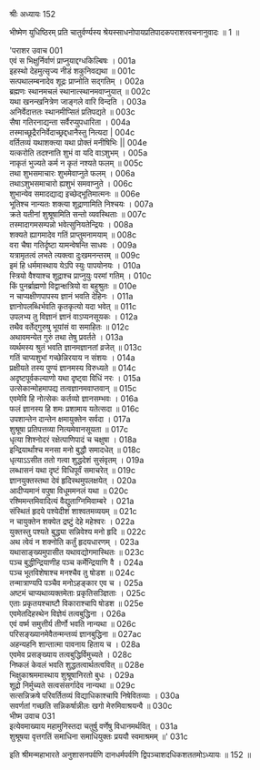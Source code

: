 श्रीः
अध्यायः 152

भीष्मेण युधिष्ठिरम् प्रति चातुर्वर्ण्यस्य श्रेयस्साधनोपायप्रतिपादकपराशरवचनानुवादः ॥ 1 ॥

'पराशर उवाच 	001  
एवं स भिक्षुर्निर्वाणं प्राप्नुयाद्दग्धकिल्बिषः ।	001a  
इहस्थो देहमुत्सृज्य नीडं शकुनिवद्यथा ॥	001c  
सत्पथालम्बनादेव शूद्रः प्राप्नोति सद्गतिम् ।	002a  
ब्रह्मणः स्थानमचलं स्थानात्स्थानमवाप्नुयात् ॥	002c  
यथा खनन्खनित्रेण जाङ्गले वारि विन्दति ।	003a  
अनिर्वेदात्ततः स्थानमीप्सितं प्रतिपद्यते ॥	003c  
सैषा गतिरनाद्यन्ता सर्वैरप्युपधारिता ।	004a  
तस्माच्छूद्रैरनिर्वेदाच्छ्रद्दधानैस्तु नित्यदा |	004c  
वर्तितव्यं यथाशक्त्या यथा प्रोक्तं मनीषिभिः ||	004e  
यत्करोति तदश्नाति शुभं वा यदि वाऽशुभम् ।	005a  
नाकृतं भुज्यते कर्म न कृतं नश्यते फलम् ॥	005c  
तथा शुभसमाचारः शुभमेवाप्नुते फलम् ।	006a  
तथाऽशुभसमाचारो ह्यशुभं समवाप्नुते ।	006c  
शुभान्येव समादद्याद्य इच्छेद्भूतिमात्मनः ॥	006e  
भूतिश्च नान्यतः शक्त्या शूद्राणामिति निश्चयः ।	007a  
क्रते यतीनां शुश्रूषामिति सन्तो व्यवस्थिताः ॥	007c  
तस्मादागमसम्पन्नो भवेत्सुनियतेन्द्रियः ।	008a  
शक्यते ह्यागमादेव गतिं प्राप्तुमनामयाम् ॥	008c  
वरा चैषा गतिर्दृष्टा यामन्वेषन्ति साधवः ।	009a  
यत्रामृतत्वं लभते त्यक्त्वा दुःखमनन्तरम् ॥	009c  
इमं हि धर्ममास्थाय येऽपि स्युः पापयोनयः ।	010a  
स्त्रियो वैश्याश्च शूद्राश्च प्राप्नुयुः परमां गतिम् ।	010c  
किं पुनर्ब्राह्मणो विद्वान्क्षत्रियो वा बहुश्रुतः ॥	010e  
न चाप्यक्षीणपापस्य ज्ञानं भवति देहिनः ।	011a  
ज्ञानोपलब्धिर्भवति कृतकृत्यो यदा भवेत् ॥	011c  
उपलभ्य तु विज्ञानं ज्ञानं वाऽप्यनसूयकः ।	012a  
तथैव वर्तेद्गुरुषु भूयांसं वा समाहितः ॥	012c  
अथावमन्येत गुरुं तथा तेषु प्रवर्तते ।	013a  
व्यर्थमस्य श्रुतं भवति ज्ञानमज्ञानतां व्रजेत् ॥	013c  
गतिं चाप्यशुभां गच्छेन्निरयाय न संशयः ।	014a  
प्रक्षीयते तस्य पुण्यं ज्ञानमस्य विरुध्यते ॥	014c  
अदृष्टपूर्वकल्याणो यथा दृष्ट्वा विधिं नरः ।	015a  
उत्सेकान्मोहमापद्य तत्वज्ञानमवाप्तवान् ॥	015c  
एवमेवि हि नोत्सेकः कर्तव्यो ज्ञानसम्भवः ।	016a  
फलं ज्ञानस्य हि शमः प्रशामाय यतेत्सदा ॥	016c  
उपशान्तेन दान्तेन क्षमायुक्तेन सर्वदा ।	017a  
शुश्रूषा प्रतिपत्तव्या नित्यमेवानसूयता ॥	017c  
धृत्या शिश्नोदरं रक्षेत्पाणिपादं च चक्षुषा ।	018a  
इन्द्रियार्थांश्च मनसा मनो बुद्धौ समादधेत् ॥	018c  
धृत्याऽऽसीत ततो गत्वा शुद्धदेशं सुसंवृतम् ।	019a  
लब्धासनं यथा दृष्टं विधिपूर्वं समाचरेत् ॥	019c  
ज्ञानयुक्तस्तथा देवं हृदिस्थमुपलक्षयेत् ।	020a  
आदीप्यमानं वपुषा विधूममनलं यथा ॥	020c  
रश्मिमन्तमिवादित्यं वैद्युताग्निमिवाम्बरे ।	021a  
संस्थितं हृदये पश्येदीशं शाश्वतमव्ययम् ॥	021c  
न चायुक्तेन शक्येत द्रष्टुं देहे महेश्वरः ।	022a  
युक्तस्तु पश्यते बुद्ध्या सन्निवेश्य मनो हृदि ॥	022c  
अथ त्वेवं न शक्नोति कर्तुं हृदयधारणम् ।	023a  
यथासाङ्ख्यमुपासीत यथावद्योगमास्थितः ॥	023c  
पञ्च बुद्धीन्द्रियाणीह पञ्च कर्मेन्द्रियाणि वै ।	024a  
पञ्च भूतविशेषाश्च मनश्चैव तु षोडश ॥	024c  
तन्मात्राण्यपि पञ्चैव मनोऽहङ्कार एव च ।	025a  
अष्टमं चाप्यथाव्यक्तमेताः प्रकृतिसञ्ज्ञिताः ।	025c  
एताः प्रकृतयश्चाष्टौ विकाराश्चापि षोडश ॥	025e  
एवमेतदिहस्थेन विज्ञेयं तत्वबुद्धिना ।	026a  
एवं वर्ष्म समुत्तीर्य तीर्णो भवति नान्यथा ॥	026c  
परिसङ्ख्यानमेवैतन्मन्तव्यं ज्ञानबुद्धिना ॥	027ac  
अहन्यहनि शान्तात्मा पावनाय हिताय च ।	028a  
एवमेव प्रसङ्ख्याय तत्वबुद्धिर्विमुच्यते ।	028c  
निष्कलं केवलं भवति शुद्धतत्वार्थतत्ववित् ॥	028e  
भिक्षुकाश्रममास्थाय शुश्रूषानिरतो बुधः ।	029a  
शूद्रो निर्मुच्यते सत्वसंसर्गादेव नान्यथा ॥	029c  
सत्सन्निक्रषे परिवर्तितव्यं विद्याधिकाश्चापि निषेवितव्याः ।	030a  
सवर्णतां गच्छति सन्निकर्षान्नीलः खगो मेरुमिवाश्रयन्वै ॥	030c  
भीष्म उवाच 	031  
इत्येवमाख्याय महामुनिस्तदा चतुर्षु वर्णेषु विधानमर्थवित् ।	031a  
शुश्रूषया वृत्तगतिं समाधिना समाधियुक्तः प्रययौ स्वमाश्रमम् ॥' 	031c  

इति श्रीमन्महाभारते अनुशासनपर्वणि दानधर्मपर्वणि द्विपञ्चाशदधिकशततमोऽध्यायः ॥ 152 ॥

